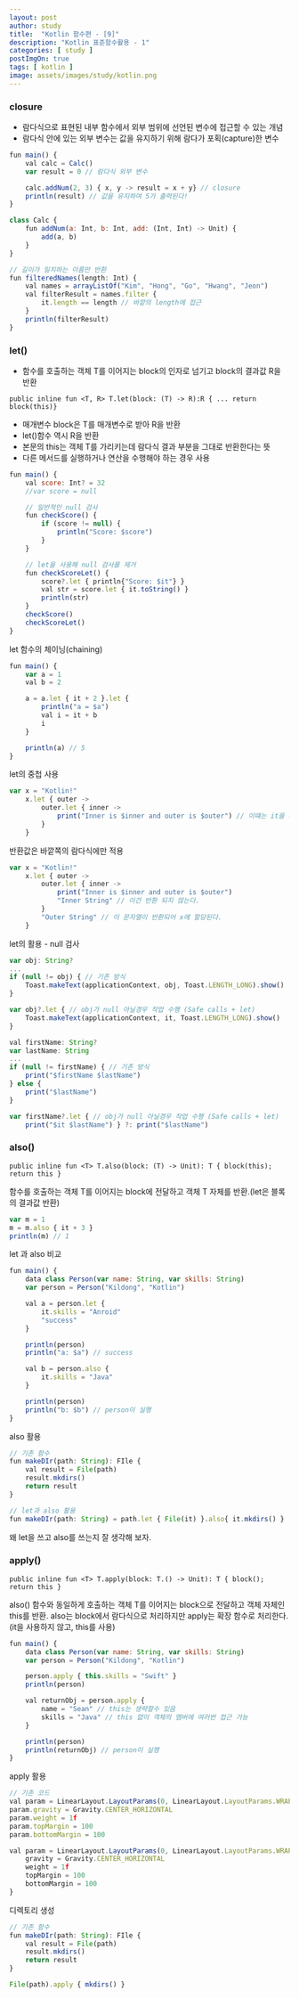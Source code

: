 ```yaml
---
layout: post
author: study
title:  "Kotlin 함수편 - [9]"
description: "Kotlin 표준함수활용 - 1"
categories: [ study ]
postImgOn: true
tags: [ kotlin ]
image: assets/images/study/kotlin.png
---
```

 

### closure
- 람다식으로 표현된 내부 함수에서 외부 범위에 선언된 변수에 접근할 수 있는 개념
- 람다식 안에 있는 외부 변수는 값을 유지하기 위해 람다가 포획(capture)한 변수

```javascript
fun main() {
    val calc = Calc()
    var result = 0 // 람다식 외부 변수

    calc.addNum(2, 3) { x, y -> result = x + y} // closure
    println(result) // 값을 유지하여 5가 출력된다!
}

class Calc {
    fun addNum(a: Int, b: Int, add: (Int, Int) -> Unit) {
        add(a, b)
    }
}
```

```javascript
// 길이가 일치하는 이름만 반환
fun filteredNames(length: Int) {
    val names = arrayListOf("Kim", "Hong", "Go", "Hwang", "Jeon")
    val filterResult = names.filter {
        it.length == length // 바깥의 length에 접근
    }
    println(filterResult)
}
```

### let()
- 함수를 호출하는 객체 T를 이어지는 block의 인자로 넘기고 block의 결과값 R을 반환

`public inline fun <T, R> T.let(block: (T) -> R):R { ... return block(this)}`

- 매개변수 block은 T를 매개변수로 받아 R을 반환
- let()함수 역시 R을 반환
- 본문의 this는 객체 T를 가리키는데 람다식 결과 부분을 그대로 반환한다는 뜻
- 다른 메서드를 실행하거나 연산을 수행해야 하는 경우 사용

```javascript
fun main() {
    val score: Int? = 32
    //var score = null

    // 일반적인 null 검사
    fun checkScore() {
        if (score != null) {
            println("Score: $score")
        }
    }

    // let을 사용해 null 검사를 제거
    fun checkScoreLet() {
        score?.let { println{"Score: $it"} }
        val str = score.let { it.toString() }
        println(str)
    }
    checkScore()
    checkScoreLet()
}
```
let 함수의 체이닝(chaining)

```javascript
fun main() {
    var a = 1
    val b = 2

    a = a.let { it + 2 }.let {
        println("a = $a")
        val i = it + b
        i
    }

    println(a) // 5
}
```

let의 중첩 사용
```javascript
var x = "Kotlin!"
    x.let { outer ->
        outer.let { inner ->
            print("Inner is $inner and outer is $outer") // 이떄는 it을 사용하지 않고 명시적 이름을 사용한다.
        }
    }
```

반환값은 바깥쪽의 람다식에만 적용
```javascript
var x = "Kotlin!"
    x.let { outer ->
        outer.let { inner ->
            print("Inner is $inner and outer is $outer")
            "Inner String" // 이건 반환 되지 않는다.
        }
        "Outer String" // 이 문자열이 반환되어 x에 할당된다.
    }
```

let의 활용 - null 검사
```javascript
var obj: String?
...
if (null != obj) { // 기존 방식
    Toast.makeText(applicationContext, obj, Toast.LENGTH_LONG).show()
}
```
```javascript
var obj?.let { // obj가 null 아닐경우 작업 수행 (Safe calls + let)
    Toast.makeText(applicationContext, it, Toast.LENGTH_LONG).show()
}
```

```javascript
val firstName: String?
var lastName: String
...
if (null != firstName) { // 기존 방식
    print("$firstName $lastName")
} else {
    print("$lastName")
}
```

```javascript
var firstName?.let { // obj가 null 아닐경우 작업 수행 (Safe calls + let)
    print("$it $lastName") } ?: print("$lastName")
```

### also()

`public inline fun <T> T.also(block: (T) -> Unit): T { block(this); return this }` 

함수를 호출하는 객체 T를 이어지는 block에 전달하고 객체 T 자체를 반환.(let은 블록의 결과값 반환)

```javascript
var m = 1
m = m.also { it + 3 }
println(m) // 1
```

let 과 also 비교

```javascript
fun main() {
    data class Person(var name: String, var skills: String)
    var person = Person("Kildong", "Kotlin")

    val a = person.let {
        it.skills = "Anroid"
        "success"
    }

    println(person)
    println("a: $a") // success

    val b = person.also {
        it.skills = "Java"
    }

    println(person)
    println("b: $b") // person이 실행
}
```

also 활용 
```javascript
// 기존 함수
fun makeDIr(path: String): FIle {
    val result = File(path)
    result.mkdirs()
    return result
}
```
```javascript
// let과 also 활용
fun makeDIr(path: String) = path.let { File(it) }.also{ it.mkdirs() }
```
왜 let을 쓰고 also를 쓰는지 잘 생각해 보자.


### apply()

`public inline fun <T> T.apply(block: T.() -> Unit): T { block(); return this }`

also() 함수와 동일하게 호출하는 객체 T를 이어지는 block으로 전달하고 객체 자체인 this를 반환.
also는 block에서 람다식으로 처리하지만 apply는 확장 함수로 처리한다. (it을 사용하지 않고, this를 사용)


```javascript
fun main() {
    data class Person(var name: String, var skills: String)
    var person = Person("Kildong", "Kotlin")

    person.apply { this.skills = "Swift" }
    println(person)

    val returnObj = person.apply {
        name = "Sean" // this는 생략할수 있음
        skills = "Java" // this 없이 객체의 멤버에 여러번 접근 가능
    }

    println(person)
    println(returnObj) // person이 실행
}
```

apply 활용
```javascript
// 기존 코드
val param = LinearLayout.LayoutParams(0, LinearLayout.LayoutParams.WRAP_CONTENT)
param.gravity = Gravity.CENTER_HORIZONTAL
param.weight = 1f
param.topMargin = 100
param.bottomMargin = 100
```

```javascript
val param = LinearLayout.LayoutParams(0, LinearLayout.LayoutParams.WRAP_CONTENT).apply {
    gravity = Gravity.CENTER_HORIZONTAL
    weight = 1f
    topMargin = 100
    bottomMargin = 100
}
```
디렉토리 생성
```javascript
// 기존 함수
fun makeDIr(path: String): FIle {
    val result = File(path)
    result.mkdirs()
    return result
}
```
```javascript
File(path).apply { mkdirs() }
```